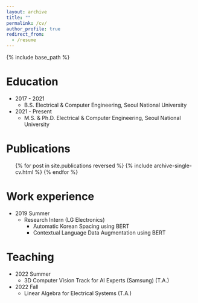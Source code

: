 ```yaml
---
layout: archive
title: ""
permalink: /cv/
author_profile: true
redirect_from:
  - /resume
---
```


{% include base_path %}

Education
======
* 2017 - 2021
  * B.S. Electrical & Computer Engineering, Seoul National University
* 2021 - Present
  * M.S. & Ph.D. Electrical & Computer Engineering, Seoul National University


Publications
======
  <ul>{% for post in site.publications reversed %}
    {% include archive-single-cv.html %}
  {% endfor %}</ul>


Work experience
======
* 2019 Summer
  * Research Intern (LG Electronics)
    * Automatic Korean Spacing using BERT
    * Contextual Language Data Augmentation using BERT


Teaching
======
* 2022 Summer
  * 3D Computer Vision Track for AI Experts (Samsung) (T.A.)
* 2022 Fall
  * Linear Algebra for Electrical Systems (T.A.)